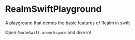 # RealmSwiftPlayground
A playground that demos the basic features of Realm in swift

Open `RealmSwift.xcworkspace` and dive in!
